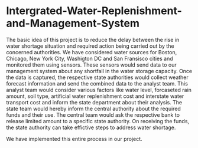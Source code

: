 # Intergrated-Water-Replenishment-and-Management-System

The basic idea of this project is to reduce the delay between the rise in water shortage situation and required action being carried out by the concerned authorities.
We have considered water sources for Boston, Chicago, New York City, Washigton DC and San Fransisco cities and monitored them using sensors. These sensors would send data to our management system about any shortfall in the water storage capacity.
Once the data is captured, the respective state authorities would collect weather forecast information and send the combined data to the analyst team.
This analyst team would consider various factors like water level, forcaseted rain amount, soil type, artificial water replenishment cost and interstate water transport cost and inform the state department about their analysis.
The state team would hereby inform the central authority about the required funds and their use.
The central team would ask the respective bank to release limited amount to a specific state authority.
On receiving the funds, the state authority can take effictive steps to address water shortage.

We have implemented this entire process in our project.
